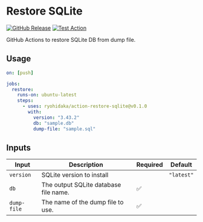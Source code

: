# Restore SQLite

[![GitHub Release](https://img.shields.io/github/v/release/ryohidaka/action-restore-sqlite)](https://github.com/ryohidaka/action-restore-sqlite/releases/)
[![Test Action](https://github.com/ryohidaka/action-restore-sqlite/actions/workflows/test.yml/badge.svg)](https://github.com/ryohidaka/action-restore-sqlite/actions/workflows/test.yml)

GitHub Actions to restore SQLite DB from dump file.

## Usage

```yml
on: [push]

jobs:
  restore:
    runs-on: ubuntu-latest
    steps:
      - uses: ryohidaka/action-restore-sqlite@v0.1.0
        with:
          version: "3.43.2"
          db: "sample.db"
          dump-file: "sample.sql"
```

## Inputs

| Input       | Description                           | Required | Default    |
| ----------- | ------------------------------------- | -------- | ---------- |
| `version`   | SQLite version to install             |          | `"latest"` |
| `db`        | The output SQLite database file name. | ✅       |            |
| `dump-file` | The name of the dump file to use.     | ✅       |            |
